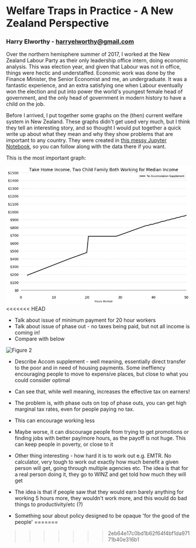 # Welfare Traps in Practice - A New Zealand Perspective
### Harry Elworthy - harryelworthy@gmail.com

Over the northern hemisphere summer of 2017, I worked at the New Zealand Labour Party as their only leadership office intern, doing economic analysis. This was election year, and given that Labour was not in office, things were hectic and understaffed. Economic work was done by the Finance Minister, the Senior Economist and me, an undergraduate. It was a fantastic experience, and an extra satisfying one when Labour eventually won the election and put into power the world's youngest female head of government, and the only head of government in modern history to have a child on the job.

Before I arrived, I put together some graphs on the (then) current welfare system in New Zealand. These graphs didn't get used very much, but I think they tell an interesting story, and so thought I would put together a quick write up about what they mean and why they show problems that are important to any country. They were created in [this messy Jupyter Notebook](WorkingForFamilies.ipynb), so you can follow along with the data there if you want.

This is the most important graph:

![Figure 1](https://github.com/harryelworthy/Labour-Welfare-Work/blob/master/Take%20Home%20Income%2C%20Two%20Child%20Family%20Both%20Working%20for%20Median%20Income.png)
<<<<<<< HEAD

* Talk about issue of minimum payment for 20 hour workers
* Talk about issue of phase out - no taxes being paid, but not all income is coming in!
* Compare with below

![Figure 2](INSERT)

* Describe Accom supplement - well meaning, essentially direct transfer to the poor and in need of housing payments. Some ineffiency encouraging people to move to expensive places, but close to what you could consider optimal
* Can see that, while well meaning, increases the effective tax on earners!

* The problem is, with phase outs on top of phase outs, you can get high marginal tax rates, even for people paying no tax.

* This can encourage working less
* Maybe worse, it can discourage people from trying to get promotions or finding jobs with better pay/more hours, as the payoff is not huge. This can keep people in poverty, or close to it

* Other thing interesting - how hard it is to work out e.g. EMTR. No calculator, very tough to work out exactly how much benefit a given person will get, going through multiple agencies etc. The idea is that for a real person doing it, they go to WINZ and get told how much they will get
* The idea is that if people saw that they would earn barely anything for working 5 hours more, they wouldn't work more, and this would do bad things to productivity/etc (?)
* Something sour about policy designed to be opaque 'for the good of the people'
=======
>>>>>>> 2eb64e17c0bd1b62f64f4bf1da97171b40e316b1
